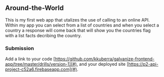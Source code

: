 ## Around-the-World
This is my first web app that utalizes the use of calling to an online API. Within my app you can select from a list of countries and when you select a country a response will come back that will show you the countries flag with a list facts decribing the country.

### Submission

Add a link to your code [https://github.com/kkuberra/galvanize-frontend-app/tree/master/drills/version-1](#), and your deployed site [https://p2-api-project-c52a6.firebaseapp.com](#).
